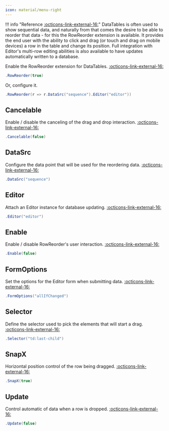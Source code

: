 ```yaml
---
icon: material/menu-right
---
```


!!! info "Reference [:octicons-link-external-16:](https://datatables.net/extensions/rowreorder/)"
	DataTables is often used to show sequential data, and naturally from that comes the desire to be able to reorder that
	data - for this the RowReorder extension is available. It provides the end user with the ability to click and drag
	(or touch and drag on mobile devices) a row in the table and change its position. 
	Full integration with Editor's multi-row editing abilities is also available to have updates automatically written to a database.

Enable the RowReorder extension for DataTables.
[:octicons-link-external-16:](https://datatables.net/reference/option/rowReorder)
```csharp
.RowReorder(true)
```
Or, configure it.
```csharp
.RowReorder(r => r.DataSrc("sequence").Editor("editor"))
```

## Cancelable
Enable / disable the canceling of the drag and drop interaction.
[:octicons-link-external-16:](https://datatables.net/reference/option/rowReorder.cancelable)
```csharp
.Cancelable(false)
```

## DataSrc
Configure the data point that will be used for the reordering data.
[:octicons-link-external-16:](https://datatables.net/reference/option/rowReorder.dataSrc)
```csharp
.DataSrc("sequence")
```

## Editor
Attach an Editor instance for database updating.
[:octicons-link-external-16:](https://datatables.net/reference/option/rowReorder.editor)
```csharp
.Editor("editor")
```

## Enable
Enable / disable RowReorder's user interaction.
[:octicons-link-external-16:](https://datatables.net/reference/option/rowReorder.enable)
```csharp
.Enable(false)
```

## FormOptions
Set the options for the Editor form when submitting data.
[:octicons-link-external-16:](https://datatables.net/reference/option/rowReorder.formOptions)
```csharp
.FormOptions("allIfChanged")
```

## Selector
Define the selector used to pick the elements that will start a drag.
[:octicons-link-external-16:](https://datatables.net/reference/option/rowReorder.selector)
```csharp
.Selector("td:last-child")
```

## SnapX
Horizontal position control of the row being dragged.
[:octicons-link-external-16:](https://datatables.net/reference/option/rowReorder.snapX)
```csharp
.SnapX(true)
```

## Update
Control automatic of data when a row is dropped.
[:octicons-link-external-16:](https://datatables.net/reference/option/rowReorder.update)
```csharp
.Update(false)
```

